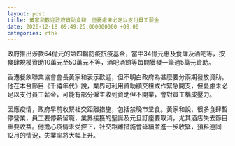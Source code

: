 ```yaml
---
layout: post
title: 黃家和歡迎政府資助食肆　但憂慮未必足以支付員工薪金
date: 2020-12-18 09:49:25.000000000 +08:00
categories: rthk
---
```


政府推出涉款64億元的第四輪防疫抗疫基金，當中34億元惠及食肆及酒吧等，按食肆規模資助10萬元至50萬元不等，酒吧酒館等每間獲發一筆過5萬元資助。

香港餐飲聯業協會會長黃家和表示歡迎，但不明白政府為甚麼要分兩期發放資助。他在本台節目《千禧年代》說，業界可利用資助額交租或作緊急開支，但憂慮未必足以支付員工薪金，可能有部分僱主收到資助但不開業，會對員工構成壓力。

因應疫情，政府早前收緊社交距離措施，包括禁晚市堂食。黃家和說，很多食肆暫停營業，員工要停薪留職，業界接獲的聖誕及元旦訂座要取消，尤其酒店失去節目重要收益。他擔心疫情未受控下，社交距離措施會延續並進一步收緊，預料連同12月的情況，失業率將大幅上升。
